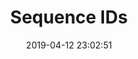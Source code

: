 ---
title: Sequence IDs
date: 2019-04-12 23:02:51
tags:
categories:
- Elasticsearch
- DataModel
- Sequence IDs
---